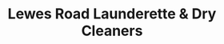 ---
title: "Lewes Road Launderette & Dry Cleaners"
url: /brighton/lewes-road-launderette-and-dry-cleaners/
shop: laundry
---
